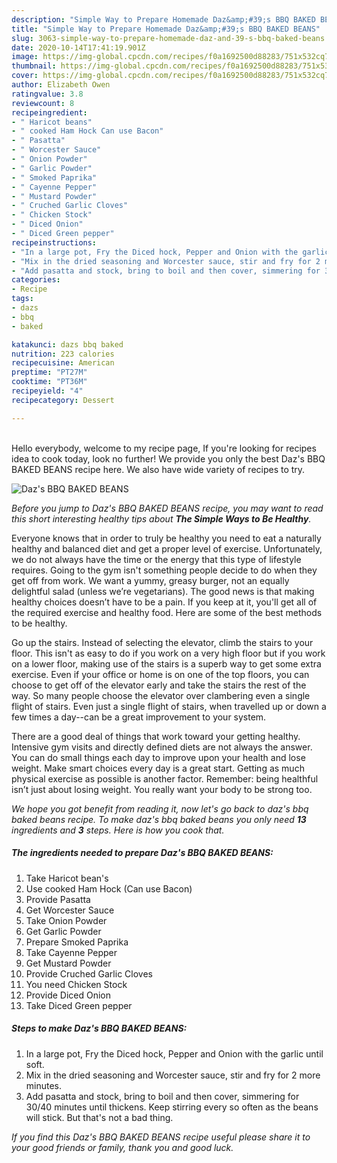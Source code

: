 ```yaml
---
description: "Simple Way to Prepare Homemade Daz&amp;#39;s BBQ BAKED BEANS"
title: "Simple Way to Prepare Homemade Daz&amp;#39;s BBQ BAKED BEANS"
slug: 3063-simple-way-to-prepare-homemade-daz-and-39-s-bbq-baked-beans
date: 2020-10-14T17:41:19.901Z
image: https://img-global.cpcdn.com/recipes/f0a1692500d88283/751x532cq70/dazs-bbq-baked-beans-recipe-main-photo.jpg
thumbnail: https://img-global.cpcdn.com/recipes/f0a1692500d88283/751x532cq70/dazs-bbq-baked-beans-recipe-main-photo.jpg
cover: https://img-global.cpcdn.com/recipes/f0a1692500d88283/751x532cq70/dazs-bbq-baked-beans-recipe-main-photo.jpg
author: Elizabeth Owen
ratingvalue: 3.8
reviewcount: 8
recipeingredient:
- " Haricot beans"
- " cooked Ham Hock Can use Bacon"
- " Pasatta"
- " Worcester Sauce"
- " Onion Powder"
- " Garlic Powder"
- " Smoked Paprika"
- " Cayenne Pepper"
- " Mustard Powder"
- " Cruched Garlic Cloves"
- " Chicken Stock"
- " Diced Onion"
- " Diced Green pepper"
recipeinstructions:
- "In a large pot, Fry the Diced hock, Pepper and Onion with the garlic until soft."
- "Mix in the dried seasoning and Worcester sauce, stir and fry for 2 more minutes."
- "Add pasatta and stock, bring to boil and then cover, simmering for 30/40 minutes until thickens. Keep stirring every so often as the beans will stick. But that&#39;s not a bad thing."
categories:
- Recipe
tags:
- dazs
- bbq
- baked

katakunci: dazs bbq baked 
nutrition: 223 calories
recipecuisine: American
preptime: "PT27M"
cooktime: "PT36M"
recipeyield: "4"
recipecategory: Dessert

---
```

<br>
Hello everybody, welcome to my recipe page, If you're looking for recipes idea to cook today, look no further! We provide you only the best Daz&#39;s BBQ BAKED BEANS recipe here. We also have wide variety of recipes to try.
<br>


![Daz&#39;s BBQ BAKED BEANS](https://img-global.cpcdn.com/recipes/f0a1692500d88283/751x532cq70/dazs-bbq-baked-beans-recipe-main-photo.jpg)

<i>Before you jump to Daz&#39;s BBQ BAKED BEANS recipe, you may want to read this short interesting healthy tips about <strong>The Simple Ways to Be Healthy</strong>.</i>

Everyone knows that in order to truly be healthy you need to eat a naturally healthy and balanced diet and get a proper level of exercise. Unfortunately, we do not always have the time or the energy that this type of lifestyle requires. Going to the gym isn't something people decide to do when they get off from work. We want a yummy, greasy burger, not an equally delightful salad (unless we’re vegetarians). The good news is that making healthy choices doesn’t have to be a pain. If you keep at it, you'll get all of the required exercise and healthy food. Here are some of the best methods to be healthy.

Go up the stairs. Instead of selecting the elevator, climb the stairs to your floor. This isn't as easy to do if you work on a very high floor but if you work on a lower floor, making use of the stairs is a superb way to get some extra exercise. Even if your office or home is on one of the top floors, you can choose to get off of the elevator early and take the stairs the rest of the way. So many people choose the elevator over clambering even a single flight of stairs. Even just a single flight of stairs, when travelled up or down a few times a day--can be a great improvement to your system. 

There are a good deal of things that work toward your getting healthy. Intensive gym visits and directly defined diets are not always the answer. You can do small things each day to improve upon your health and lose weight. Make smart choices every day is a great start. Getting as much physical exercise as possible is another factor. Remember: being healthful isn’t just about losing weight. You really want your body to be strong too. 


<i>We hope you got benefit from reading it, now let's go back to daz&#39;s bbq baked beans recipe. To make daz&#39;s bbq baked beans you only need <strong>13</strong> ingredients and <strong>3</strong> steps. Here is how you cook that.
</i>

##### The ingredients needed to prepare Daz&#39;s BBQ BAKED BEANS:

1. Take  Haricot bean&#39;s
1. Use  cooked Ham Hock (Can use Bacon)
1. Provide  Pasatta
1. Get  Worcester Sauce
1. Take  Onion Powder
1. Get  Garlic Powder
1. Prepare  Smoked Paprika
1. Take  Cayenne Pepper
1. Get  Mustard Powder
1. Provide  Cruched Garlic Cloves
1. You need  Chicken Stock
1. Provide  Diced Onion
1. Take  Diced Green pepper


##### Steps to make Daz&#39;s BBQ BAKED BEANS:

1. In a large pot, Fry the Diced hock, Pepper and Onion with the garlic until soft.
1. Mix in the dried seasoning and Worcester sauce, stir and fry for 2 more minutes.
1. Add pasatta and stock, bring to boil and then cover, simmering for 30/40 minutes until thickens. Keep stirring every so often as the beans will stick. But that&#39;s not a bad thing.


<i>If you find this Daz&#39;s BBQ BAKED BEANS recipe useful please share it to your good friends or family, thank you and good luck.</i>
